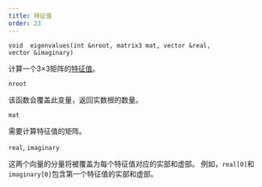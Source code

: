 ```yaml
---
title: 特征值
order: 23
---
```

`void  eigenvalues(int &nroot, matrix3 mat, vector &real, vector &imaginary)`

计算一个3×3矩阵的[特征值](http://en.wikipedia.org/wiki/Eigenvalues_and_eigenvectors)。

`nroot`

该函数会覆盖此变量，返回实数根的数量。

`mat`

需要计算特征值的矩阵。

`real`, `imaginary`

这两个向量的分量将被覆盖为每个特征值对应的实部和虚部。
例如，`real[0]`和`imaginary[0]`包含第一个特征值的实部和虚部。